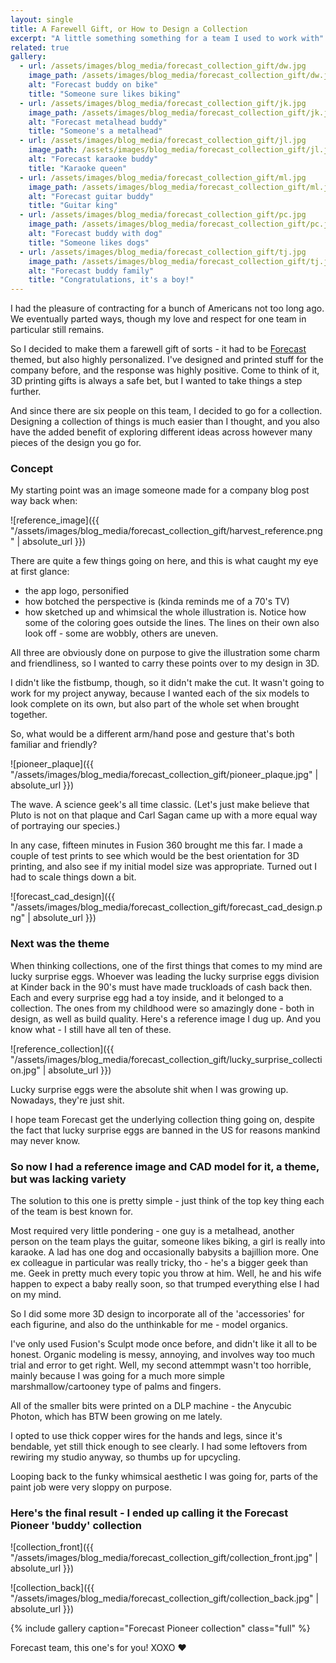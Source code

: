 ```yaml
---
layout: single
title: A Farewell Gift, or How to Design a Collection
excerpt: "A little something something for a team I used to work with"
related: true
gallery:
  - url: /assets/images/blog_media/forecast_collection_gift/dw.jpg
    image_path: /assets/images/blog_media/forecast_collection_gift/dw.jpg
    alt: "Forecast buddy on bike"
    title: "Someone sure likes biking"
  - url: /assets/images/blog_media/forecast_collection_gift/jk.jpg
    image_path: /assets/images/blog_media/forecast_collection_gift/jk.jpg
    alt: "Forecast metalhead buddy"
    title: "Someone's a metalhead"
  - url: /assets/images/blog_media/forecast_collection_gift/jl.jpg
    image_path: /assets/images/blog_media/forecast_collection_gift/jl.jpg
    alt: "Forecast karaoke buddy"
    title: "Karaoke queen"
  - url: /assets/images/blog_media/forecast_collection_gift/ml.jpg
    image_path: /assets/images/blog_media/forecast_collection_gift/ml.jpg
    alt: "Forecast guitar buddy"
    title: "Guitar king"
  - url: /assets/images/blog_media/forecast_collection_gift/pc.jpg
    image_path: /assets/images/blog_media/forecast_collection_gift/pc.jpg
    alt: "Forecast buddy with dog"
    title: "Someone likes dogs"
  - url: /assets/images/blog_media/forecast_collection_gift/tj.jpg
    image_path: /assets/images/blog_media/forecast_collection_gift/tj.jpg
    alt: "Forecast buddy family"
    title: "Congratulations, it's a boy!"
---
```



I had the pleasure of contracting for a bunch of Americans not too long ago. We eventually parted ways, though my love and respect for one team in particular still remains.

So I decided to make them a farewell gift of sorts - it had to be [Forecast](https://www.getharvest.com/forecast) themed, but also highly personalized. I've designed and printed stuff for the company before, and the response was highly positive. Come to think of it, 3D printing gifts is always a safe bet, but I wanted to take things a step further.

And since there are six people on this team, I decided to go for a collection. Designing a collection of things is much easier than I thought, and you also have the added benefit of exploring different ideas across however many pieces of the design you go for.

### Concept

My starting point was an image someone made for a company blog post way back when:

![reference_image]({{ "/assets/images/blog_media/forecast_collection_gift/harvest_reference.png" | absolute_url }})

There are quite a few things going on here, and this is what caught my eye at first glance:

- the app logo, personified
- how botched the perspective is (kinda reminds me of a 70's TV)
- how sketched up and whimsical the whole illustration is. Notice how some of the coloring goes outside the lines. The lines on their own also look off - some are wobbly, others are uneven.

All three are obviously done on purpose to give the illustration some charm and friendliness, so I wanted to carry these points over to my design in 3D.


I didn't like the fistbump, though, so it didn't make the cut. It wasn't going to work for my project anyway, because I wanted each of the six models to look complete on its own, but also part of the whole set when brought together.

So, what would be a different arm/hand pose and gesture that's both familiar and friendly?

![pioneer_plaque]({{ "/assets/images/blog_media/forecast_collection_gift/pioneer_plaque.jpg" | absolute_url }})

The wave. A science geek's all time classic. (Let's just make believe that Pluto is not on that plaque and Carl Sagan came up with a more equal way of portraying our species.)

In any case, fifteen minutes in Fusion 360 brought me this far. I made a couple of test prints to see which would be the best orientation for 3D printing, and also see if my initial model size was appropriate. Turned out I had to scale things down a bit.

![forecast_cad_design]({{ "/assets/images/blog_media/forecast_collection_gift/forecast_cad_design.png" | absolute_url }})

### Next was the theme

When thinking collections, one of the first things that comes to my mind are lucky surprise eggs. Whoever was leading the lucky surprise eggs division at Kinder back in the 90's must have made truckloads of cash back then. Each and every surprise egg had a toy inside, and it belonged to a collection. The ones from my childhood were so amazingly done - both in design, as well as build quality. Here's a reference image I dug up. And you know what - I still have all ten of these.

![reference_collection]({{ "/assets/images/blog_media/forecast_collection_gift/lucky_surprise_collection.jpg" | absolute_url }})

Lucky surprise eggs were the absolute shit when I was growing up. Nowadays, they're just shit.


I hope team Forecast get the underlying collection thing going on, despite the fact that lucky surprise eggs are banned in the US for reasons mankind may never know.

### So now I had a reference image and CAD model for it, a theme, but was lacking variety

The solution to this one is pretty simple - just think of the top key thing each of the team is best known for.

Most required very little pondering - one guy is a metalhead, another person on the team plays the guitar, someone likes biking, a girl is really into karaoke. A lad has one dog and occasionally babysits a bajillion more. One ex colleague in particular was really tricky, tho - he's a bigger geek than me. Geek in pretty much every topic you throw at him. Well, he and his wife happen to expect a baby really soon, so that trumped everything else I had on my mind.

So I did some more 3D design to incorporate all of the 'accessories' for each figurine, and also do the unthinkable for me - model organics.

I've only used Fusion's Sculpt mode once before, and didn't like it all to be honest. Organic modeling is messy, annoying, and involves way too much trial and error to get right. Well, my second attemmpt wasn't too horrible, mainly because I was going for a much more simple marshmallow/cartooney type of palms and fingers.

All of the smaller bits were printed on a DLP machine - the Anycubic Photon, which has BTW been growing on me lately.

I opted to use thick copper wires for the hands and legs, since it's bendable, yet still thick enough to see clearly. I had some leftovers from rewiring my studio anyway, so thumbs up for upcycling.

Looping back to the funky whimsical aesthetic I was going for, parts of the paint job were very sloppy on purpose.

### Here's the final result - I ended up calling it the Forecast Pioneer 'buddy' collection

![collection_front]({{ "/assets/images/blog_media/forecast_collection_gift/collection_front.jpg" | absolute_url }})

![collection_back]({{ "/assets/images/blog_media/forecast_collection_gift/collection_back.jpg" | absolute_url }})

{% include gallery caption="Forecast Pioneer collection" class="full" %}

Forecast team, this one's for you! XOXO :heart:
